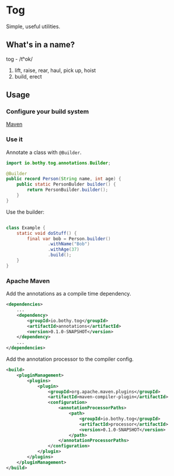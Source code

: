 # Tog
Simple, useful utilities.

## What's in a name?
tog - /tʰok/
1. lift, raise, rear, haul, pick up, hoist
2. build, erect

## Usage
### Configure your build system

[Maven](#apache-maven)

### Use it
Annotate a class with `@Builder`.
```java
import io.bothy.tog.annotations.Builder;

@Builder
public record Person(String name, int age) {
    public static PersonBulder builder() {
        return PersonBuilder.builder();
    }
}
```
Use the builder:
```java

class Example {
    static void doStuff() {
        final var bob = Person.builder()
                .withName("Bob")
                .withAge(37)
                .build();
    }
}
```

### Apache Maven
Add the annotations as a compile time dependency.
```xml
<dependencies>
    ...
    <dependency>
        <groupId>io.bothy.tog</groupId>
        <artifactId>annotations</artifactId>
        <version>0.1.0-SNAPSHOT</version>
    </dependency>
    ...
</dependencies>
```

Add the annotation processor to the compiler config.
```xml
<build>
    <pluginManagement>
        <plugins>
            <plugin>
                <groupId>org.apache.maven.plugins</groupId>
                <artifactId>maven-compiler-plugin</artifactId>
                <configuration>
                    <annotationProcessorPaths>
                        <path>
                            <groupId>io.bothy.tog</groupId>
                            <artifactId>processor</artifactId>
                            <version>0.1.0-SNAPSHOT</version>
                        </path>
                    </annotationProcessorPaths>
                </configuration>
            </plugin>
        </plugins>
    </pluginManagement>
</build>
```
